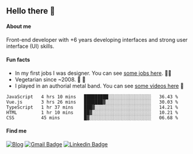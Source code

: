 ## Hello there 🤘

#### About me

Front-end developer with +6 years developing interfaces and strong user interface (UI) skills.

#### Fun facts

- In my first jobs I was designer. You can see [some jobs here](https://www.behance.net/edermunhoz1384). 👨‍💻
- Vegetarian since ~2008. 🌱 🍄
- I played in an authorial metal band. You can see [some videos here](https://www.youtube.com/watch?v=73xqyuybYWc&ab_channel=OrckOut) 🎸

<!--START_SECTION:waka-->
```text
JavaScript   4 hrs 10 mins   █████████░░░░░░░░░░░░░░░░   36.43 % 
Vue.js       3 hrs 26 mins   ███████▓░░░░░░░░░░░░░░░░░   30.03 % 
TypeScript   1 hr 37 mins    ███▓░░░░░░░░░░░░░░░░░░░░░   14.21 % 
HTML         1 hr 10 mins    ██▓░░░░░░░░░░░░░░░░░░░░░░   10.21 % 
CSS          45 mins         █▓░░░░░░░░░░░░░░░░░░░░░░░   06.68 % 
```
<!--END_SECTION:waka-->

#### Find me

[![Blog](https://img.shields.io/badge/blog-https%3A%2F%2Federmunhozsantos.com%2F-orange)](https://edermunhozsantos.netlify.app/)
[![Gmail Badge](https://img.shields.io/badge/-edermunhozsantos@gmail.com-c14438?style=flat-square&logo=Gmail&logoColor=white&link=mailto:edermunhozsantos@gmail.com)](mailto:edermunhozsantos@gmail.com)
[![Linkedin Badge](https://img.shields.io/badge/-LinkedIn-blue?style=flat-square&logo=Linkedin&logoColor=white&link=eder-munhoz-dos-santos-52965b66)](https://www.linkedin.com/in/eder-munhoz-dos-santos-52965b66)
